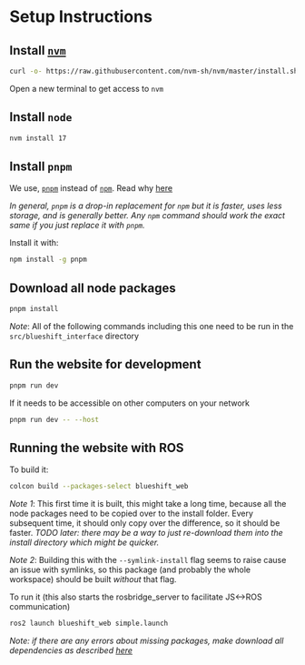 # Setup Instructions

## Install [`nvm`](https://github.com/nvm-sh/nvm)

```bash
curl -o- https://raw.githubusercontent.com/nvm-sh/nvm/master/install.sh | bash
```

Open a new terminal to get access to `nvm`

## Install `node`

```bash
nvm install 17
```

## Install `pnpm`

We use, [`pnpm`](https://github.com/pnpm/pnpm) instead of [`npm`](https://www.npmjs.com/about). Read why [here](https://betterprogramming.pub/the-case-for-pnpm-over-npm-or-yarn-2b221607119)

_In general, `pnpm` is a drop-in replacement for `npm` but it is faster, uses less storage, and is generally better.
Any `npm` command should work the exact same if you just replace it with `pnpm`._

Install it with:

```bash
npm install -g pnpm
```

## Download all node packages

```bash
pnpm install
```

_Note_: All of the following commands including this one need to be run in the `src/blueshift_interface` directory

## Run the website for development

```bash
pnpm run dev
```

If it needs to be accessible on other computers on your network

```bash
pnpm run dev -- --host
```

## Running the website with ROS

To build it:

```bash
colcon build --packages-select blueshift_web
```

_Note 1_: This first time it is built, this might take a long time, because all the node packages need to be copied over to the install folder. Every subsequent time, it should only copy over the difference, so it should be faster. _TODO later: there may be a way to just re-download them into the install directory which might be quicker._

_Note 2_: Building this with the `--symlink-install` flag seems to raise cause an issue with symlinks, so this package (and probably the whole workspace) should be built _without_ that flag.

To run it (this also starts the rosbridge_server to facilitate JS<->ROS communication)

```bash
ros2 launch blueshift_web simple.launch
```

_Note: if there are any errors about missing packages, make download all dependencies as described [here](../../README.md#install-dependencies)_
